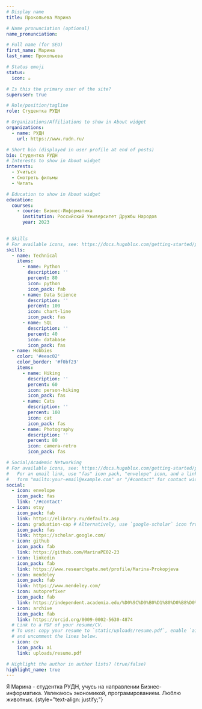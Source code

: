 ```yaml
---
# Display name
title: Прокопьева Марина

# Name pronunciation (optional)
name_pronunciation: 

# Full name (for SEO)
first_name: Марина
last_name: Прокопьева

# Status emoji
status:
  icon: ☕️

# Is this the primary user of the site?
superuser: true

# Role/position/tagline
role: Студентка РУДН

# Organizations/Affiliations to show in About widget
organizations:
  - name: РУДН
    url: https://www.rudn.ru/

# Short bio (displayed in user profile at end of posts)
bio: Студентка РУДН
# Interests to show in About widget
interests:
  - Учиться
  - Смотреть фильмы
  - Читать

# Education to show in About widget
education:
  courses:
    - course: Бизнес-Информатика
      institution: Российский Университет Дружбы Народов
      year: 2023
    

# Skills
# For available icons, see: https://docs.hugoblox.com/getting-started/page-builder/#icons
skills:
  - name: Technical
    items:
      - name: Python
        description: ''
        percent: 80
        icon: python
        icon_pack: fab
      - name: Data Science
        description: ''
        percent: 100
        icon: chart-line
        icon_pack: fas
      - name: SQL
        description: ''
        percent: 40
        icon: database
        icon_pack: fas
  - name: Hobbies
    color: '#eeac02'
    color_border: '#f0bf23'
    items:
      - name: Hiking
        description: ''
        percent: 60
        icon: person-hiking
        icon_pack: fas
      - name: Cats
        description: ''
        percent: 100
        icon: cat
        icon_pack: fas
      - name: Photography
        description: ''
        percent: 80
        icon: camera-retro
        icon_pack: fas

# Social/Academic Networking
# For available icons, see: https://docs.hugoblox.com/getting-started/page-builder/#icons
#   For an email link, use "fas" icon pack, "envelope" icon, and a link in the
#   form "mailto:your-email@example.com" or "/#contact" for contact widget.
social:
  - icon: envelope
    icon_pack: fas
    link: '/#contact'
  - icon: etsy
    icon_pack: fab
    link: https://elibrary.ru/defaultx.asp
  - icon: graduation-cap # Alternatively, use `google-scholar` icon from `ai` icon pack
    icon_pack: fas
    link: https://scholar.google.com/
  - icon: github
    icon_pack: fab
    link: https://github.com/MarinaPE02-23
  - icon: linkedin
    icon_pack: fab
    link: https://www.researchgate.net/profile/Marina-Prokopjeva
  - icon: mendeley
    icon_pack: fab
    link: https://www.mendeley.com/
  - icon: autoprefixer
    icon_pack: fab
    link: https://independent.academia.edu/%D0%9C%D0%B0%D1%80%D0%B8%D0%BD%D0%B0%D0%9F%D1%80%D0%BE%D0%BA%D0%BE%D0%BF%D1%8C%D0%B5%D0%B2%D0%B0
  - icon: archive 
    icon_pack: fab
    link: https://orcid.org/0009-0002-5630-4874
  # Link to a PDF of your resume/CV.
  # To use: copy your resume to `static/uploads/resume.pdf`, enable `ai` icons in `params.yaml`,
  # and uncomment the lines below.
  - icon: cv
    icon_pack: ai
    link: uploads/resume.pdf

# Highlight the author in author lists? (true/false)
highlight_name: true
---
```


Я Марина - студентка РУДН, учусь на направлении Бизнес-информатика. Увлекаюсь экономикой, програмированием. Люблю животных.
{style="text-align: justify;"}

